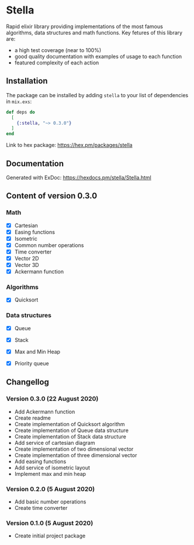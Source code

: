 # Stella

Rapid elixir library providing implementations of the most famous algorithms, data structures and math functions. Key fetures of this library are:
- a high test coverage (near to 100%)
- good quality documentation with examples of usage to each function
- featured complexity of each action

## Installation

The package can be installed by adding `stella` to your list of dependencies in `mix.exs`:

```elixir
def deps do
  [
    {:stella, "~> 0.3.0"}
  ]
end
```

Link to hex package: https://hex.pm/packages/stella

## Documentation
Generated with ExDoc: https://hexdocs.pm/stella/Stella.html


## Content of version 0.3.0

### Math
- [x] Cartesian
- [x] Easing functions
- [x] Isometric
- [x] Common number operations
- [x] Time converter
- [x] Vector 2D
- [x] Vector 3D
- [x] Ackermann function

### Algorithms
- [x] Quicksort

### Data structures
- [x] Queue
- [x] Stack
- [x] Max and Min Heap
- [x] Priority queue


## Changellog

### Version 0.3.0 (22 August 2020)
- Add Ackermann function
- Create readme
- Create implementation of Quicksort algorithm
- Create implementation of Queue data structure
- Create implementation of Stack data structure
- Add service of cartesian diagram
- Create implementation of two dimensional vector 
- Create implementation of three dimensional vector 
- Add easing functions
- Add service of isometric layout
- Implement max and min heap


### Version 0.2.0 (5 August 2020)
- Add basic number operations
- Create time converter

### Version 0.1.0 (5 August 2020)
- Create initial project package

